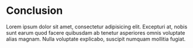 # Conclusion

Lorem ipsum dolor sit amet, consectetur adipisicing elit. Excepturi at, nobis sunt earum quod facere quibusdam ab tenetur asperiores omnis voluptate alias magnam. Nulla voluptate explicabo, suscipit numquam mollitia fugiat.
